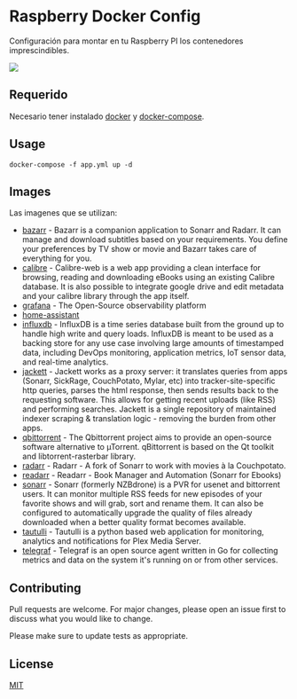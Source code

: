 # Raspberry Docker Config

Configuración para montar en tu Raspberry PI los contenedores imprescindibles.

<img src="https://upload.wikimedia.org/wikipedia/commons/d/d1/Raspberry_Pi_OS_Logo.png"/>

## Requerido

Necesario tener instalado [docker](https://docs.docker.com/engine/install/) y [docker-compose](https://docs.docker.com/compose/install/).

## Usage

```
docker-compose -f app.yml up -d
```

## Images

Las imagenes que se utilizan:

- [bazarr](https://hub.docker.com/r/linuxserver/bazarr) - Bazarr is a companion application to Sonarr and Radarr. It can manage and download subtitles based on your requirements. You define your preferences by TV show or movie and Bazarr takes care of everything for you.
- [calibre](https://hub.docker.com/r/linuxserver/calibre-web) - Calibre-web is a web app providing a clean interface for browsing, reading and downloading eBooks using an existing Calibre database. It is also possible to integrate google drive and edit metadata and your calibre library through the app itself.
- [grafana](https://hub.docker.com/r/grafana/grafana) - The Open-Source observability platform
- [home-assistant](https://hub.docker.com/r/homeassistant/raspberrypi4-homeassistant)
- [influxdb](https://github.com/terjesannum/docker-influxdb-arm32) - InfluxDB is a time series database built from the ground up to handle high write and query loads. InfluxDB is meant to be used as a backing store for any use case involving large amounts of timestamped data, including DevOps monitoring, application metrics, IoT sensor data, and real-time analytics.
- [jackett](https://hub.docker.com/r/linuxserver/jackett) - Jackett works as a proxy server: it translates queries from apps (Sonarr, SickRage, CouchPotato, Mylar, etc) into tracker-site-specific http queries, parses the html response, then sends results back to the requesting software. This allows for getting recent uploads (like RSS) and performing searches. Jackett is a single repository of maintained indexer scraping & translation logic - removing the burden from other apps.
- [qbittorrent](https://hub.docker.com/r/linuxserver/qbittorrent) - The Qbittorrent project aims to provide an open-source software alternative to µTorrent. qBittorrent is based on the Qt toolkit and libtorrent-rasterbar library.
- [radarr](https://hub.docker.com/r/linuxserver/radarr) - Radarr - A fork of Sonarr to work with movies à la Couchpotato.
- [readarr](https://hub.docker.com/r/linuxserver/readarr) - Readarr - Book Manager and Automation (Sonarr for Ebooks)
- [sonarr](https://hub.docker.com/r/linuxserver/sonarr) - Sonarr (formerly NZBdrone) is a PVR for usenet and bittorrent users. It can monitor multiple RSS feeds for new episodes of your favorite shows and will grab, sort and rename them. It can also be configured to automatically upgrade the quality of files already downloaded when a better quality format becomes available.
- [tautulli](https://hub.docker.com/r/linuxserver/tautulli) - Tautulli is a python based web application for monitoring, analytics and notifications for Plex Media Server.
- [telegraf](https://hub.docker.com/_/telegraf) - Telegraf is an open source agent written in Go for collecting metrics and data on the system it's running on or from other services. 

## Contributing
Pull requests are welcome. For major changes, please open an issue first to discuss what you would like to change.

Please make sure to update tests as appropriate.

## License
[MIT](https://choosealicense.com/licenses/mit/)